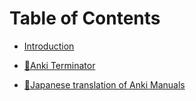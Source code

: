 # Table of Contents

- [Introduction](intro.md)

- [🤖Anki Terminator](AnkiTerminator/anki_terminator_00.md)
    <!-- - [How to use](AnkiTerminator/anki_terminator_01.md)
    - [sidebar](AnkiTerminator/anki_terminator_02.md)
    - [options](AnkiTerminator/anki_terminator_03.md)
    - [always tab](AnkiTerminator/anki_terminator_04.md)
    - [prompts tab](AnkiTerminator/anki_terminator_05.md)
    - [tags tab](AnkiTerminator/anki_terminator_06.md)
    - [fields tab](AnkiTerminator/anki_terminator_07.md)
    - [exclude tab](AnkiTerminator/anki_terminator_08.md)
    - [other tab](AnkiTerminator/anki_terminator_09.md) -->

- [📖Japanese translation of Anki Manuals](anki_manuals_jp.md)


